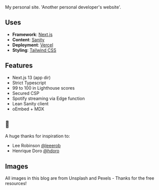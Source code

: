 My personal site. 'Another personal developer's website'.

## Uses

- **Framework**: [Next.js](https://nextjs.org/)
- **Content**: [Sanity](https://sanity.io)
- **Deployment**: [Vercel](https://vercel.com)
- **Styling**: [Tailwind CSS](https://tailwindcss.com/)

## Features
- Next.js 13 (app dir)
- Strict Typescript
- 99 to 100 in Lighthouse scores
- Secured CSP
- Spotify streaming via Edge function
- Lean Sanity client
- oEmbed + MDX

## 🙏

A huge thanks for inspiration to:

- Lee Robinson [@leeerob](https://twitter.com/leeerob)
- Henrique Doro [@hdoro](https://twitter.com/hdorodev)

## Images

All images in this blog are from Unsplash and Pexels - Thanks for the free resources!

